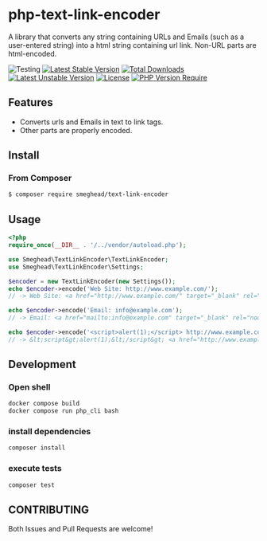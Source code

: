 # php-text-link-encoder

A library that converts any string containing URLs and Emails (such as a user-entered string) into a html string containing url link. Non-URL parts are html-encoded.

![Testing](https://github.com/smeghead/php-text-link-encoder/actions/workflows/php.yml/badge.svg?event=push) [![Latest Stable Version](http://poser.pugx.org/smeghead/text-link-encoder/v)](https://packagist.org/packages/smeghead/text-link-encoder) [![Total Downloads](http://poser.pugx.org/smeghead/text-link-encoder/downloads)](https://packagist.org/packages/smeghead/text-link-encoder) [![Latest Unstable Version](http://poser.pugx.org/smeghead/text-link-encoder/v/unstable)](https://packagist.org/packages/smeghead/text-link-encoder) [![License](http://poser.pugx.org/smeghead/text-link-encoder/license)](https://packagist.org/packages/smeghead/text-link-encoder) [![PHP Version Require](http://poser.pugx.org/smeghead/text-link-encoder/require/php)](https://packagist.org/packages/smeghead/text-link-encoder)

## Features

 * Converts urls and Emails in text to link tags.
 * Other parts are properly encoded.

## Install

### From Composer

```bash
$ composer require smeghead/text-link-encoder
```

## Usage

```php
<?php
require_once(__DIR__ . '/../vendor/autoload.php');

use Smeghead\TextLinkEncoder\TextLinkEncoder;
use Smeghead\TextLinkEncoder\Settings;

$encoder = new TextLinkEncoder(new Settings());
echo $encoder->encode('Web Site: http://www.example.com/');
// -> Web Site: <a href="http://www.example.com/" target="_blank" rel="noopener">http://www.example.com/</a>

echo $encoder->encode('Email: info@example.com');
// -> Email: <a href="mailto:info@example.com" target="_blank" rel="noopener">info@example.com</a>

echo $encoder->encode('<script>alert(1);</script> http://www.example.com/');
// -> &lt;script&gt;alert(1);&lt;/script&gt; <a href="http://www.example.com/" target="_blank" rel="noopener">http://www.example.com/</a>
```

## Development

### Open shell

```bash
docker compose build
docker compose run php_cli bash
```

### install dependencies

```bash
composer install
```

### execute tests

```bash
composer test
```

## CONTRIBUTING

Both Issues and Pull Requests are welcome!
